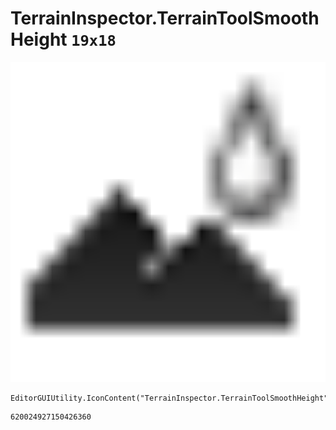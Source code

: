 # TerrainInspector.TerrainToolSmoothHeight `19x18`
<img src="/img/TerrainInspector.TerrainToolSmoothHeight.png" width=512 height=512>

``` CSharp
EditorGUIUtility.IconContent("TerrainInspector.TerrainToolSmoothHeight")
```
```
620024927150426360
```
